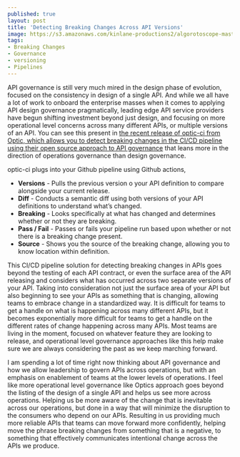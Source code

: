 ```yaml
---
published: true
layout: post
title: 'Detecting Breaking Changes Across API Versions'
image: https://s3.amazonaws.com/kinlane-productions2/algorotoscope-master/bf-skinner-working-on-railroad-1.jpg
tags:
- Breaking Changes
- Governance
- versioning
- Pipelines
---
```

API governance is still very much mired in the design phase of evolution, focused on the consistency in design of a single API. And while we all have a lot of work to onboard the enterprise masses when it comes to applying API design governance pragmatically, leading edge API service providers have begun shifting investment beyond just design, and focusing on more operational level concerns across many different APIs, or multiple versions of an API.  You can see this present in [the recent release of optic-ci from Optic, which allows you to detect breaking changes in the CI/CD pipeline using their open source approach to API governance](https://www.useoptic.com/blog/catch-breaking-changes-in-prs) that leans more in the direction of operations governance than design governance.


optic-ci plugs into your Github pipeline using Github actions, 


- **Versions** - Pulls the previous version o your API definition to compare alongside your current release.
- **Diff** - Conducts a semantic diff using both versions of your API definitions to understand what’s changed.
- **Breaking** - Looks specifically at what has changed and determines whether or not they are breaking.
- **Pass / Fail** - Passes or fails your pipeline run based upon whether or not there is a breaking change present.
- **Source** - Shows you the source of the breaking change, allowing you to know location within definition.


This CI/CD pipeline solution for detecting breaking changes in APIs goes beyond the testing of each API contract, or even the surface area of the API releasing and considers what has occurred across two separate versions of your API. Taking into consideration not just the surface area of your API but also beginning to see your APIs as something that is changing, allowing teams to embrace change in a standardized way. It is difficult for teams to get a handle on what is happening across many different APIs, but it becomes exponentially more difficult for teams to get a handle on the different rates of change happening across many APIs. Most teams are living in the moment, focused on whatever feature they are looking to release, and operational level governance approaches like this help make sure we are always considering the past as we keep marching forward.


I am spending a lot of time right now thinking about API governance and how we allow leadership to govern APIs across operations, but with an emphasis on enablement of teams at the lower levels of operations. I feel like more operational level governance like Optics approach goes beyond the listing of the design of a single API and helps us see more across operations. Helping us be more aware of the change that is inevitable across our operations, but done in a way that will minimize the disruption to the consumers who depend on our APIs. Resulting in us providing much more reliable APIs that teams can move forward more confidently, helping move the phrase breaking changes from something that is a negative, to something that effectively communicates intentional change across the APIs we produce.